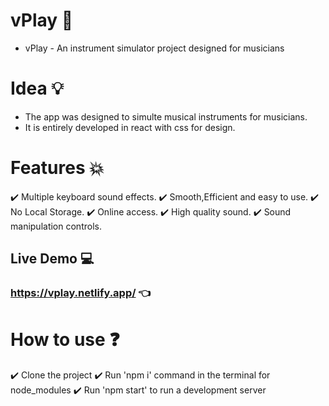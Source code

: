 # vPlay :musical_keyboard:
- vPlay - An instrument simulator project designed for musicians

# Idea :bulb:
- The app was designed to simulte musical instruments for musicians. 
- It is entirely developed in react with css for design.

# Features :boom:
:heavy_check_mark: Multiple keyboard sound effects.
:heavy_check_mark: Smooth,Efficient and easy to use.
:heavy_check_mark: No Local Storage.
:heavy_check_mark: Online access.
:heavy_check_mark: High quality sound.
:heavy_check_mark: Sound manipulation controls.

## Live Demo :computer:
### https://vplay.netlify.app/ :point_left:

# How to use :question:

:heavy_check_mark: Clone the project
:heavy_check_mark: Run 'npm i' command in the terminal for node_modules
:heavy_check_mark: Run 'npm start' to run a development server


